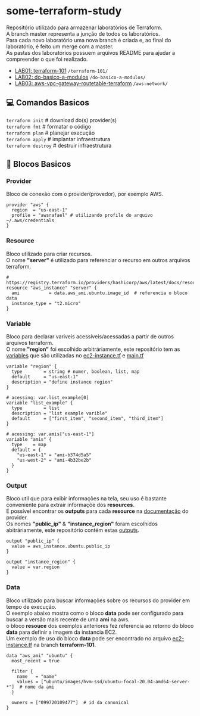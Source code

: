 # some-terraform-study

Repositório utilizado para armazenar laboratórios de Terraform. <br>
A branch master representa a junção de todos os laboratórios. <br>
Para cada novo laboratório uma nova branch é criada e, ao final do laboratório, é feito um merge com a master. <br>
As pastas dos laboratórios possuem arquivos README para ajudar a compreender o que foi realizado. <br>

- [LAB01: terraform-101](https://github.com/RafaelClaumann/some-terraform-study/tree/terraform-101) `/terraform-101/`
- [LAB02: do-basico-a-modulos](https://github.com/RafaelClaumann/some-terraform-study/tree/do-basico-a-modulos) `/do-basico-a-modulos/`
- [LAB03: aws-vpc-gateway-routetable-terraform](https://github.com/RafaelClaumann/some-terraform-study/tree/aws-vpc-gateway-routetable-terraform) `/aws-network/`


## 💻 Comandos Basicos

`terraform init`  # download do(s) provider(s) <br>
`terraform fmt`  # formatar o código <br>
`terraform plan`  # planejar execução <br>
`terraform apply`  # implantar infraestrutura <br>
`terraform destroy`  # destruir infraestrutura <br>


## :bricks: Blocos Basicos

### Provider
Bloco de conexão com o provider(provedor), por exemplo AWS.
``` hcl
provider "aws" {
  region  = "us-east-1"
  profile = "awsrafael" # utilizando profile do arquivo ~/.aws/credentials
}
```

### Resource
Bloco utilizado para criar recursos. <br>
O nome **"server"** é utilizado para referenciar o recurso em outros arquivos terraform.
``` hcl
# https://registry.terraform.io/providers/hashicorp/aws/latest/docs/resources/instance
resource "aws_instance" "server" {
  ami           = data.aws_ami.ubuntu.image_id  # referencia o bloco data
  instance_type = "t2.micro"
}
```

### Variable
Bloco para declarar variveis acessíveis/acessadas a partir de outros arquivos terraform. <br>
O nome **"region"** foi escolhido arbitráriamente, este repositório tem as [variables](https://github.com/RafaelClaumann/some-terraform-work/blob/main/terraform-101/variables.tf)
que são utilizadas no [ec2-instance.tf](https://github.com/RafaelClaumann/some-terraform-work/blob/main/terraform-101/ec2-instance.tf) e [main.tf](https://github.com/RafaelClaumann/some-terraform-work/blob/main/terraform-101/main.tf)
``` hcl
variable "region" {
  type        = string # numer, boolean, list, map
  default     = "us-east-1"
  description = "define instance region"
}

# acessing: var.list_example[0]
variable "list_example" {
  type        = list 
  description = "list example varible"
  default     = ["first_item", "second_item", "third_item"]
}

# acessing: var.amis["us-east-1"]
variable "amis" {
  type    = map
  default = {
    "us-east-1" = "ami-b374d5a5"
    "us-west-2" = "ami-4b32be2b"
  }
}
```
### Output
Bloco util que para exibir informações na tela, seu uso é bastante conveniente para extrair informaçõe dos **resources**.<br>
É possível encontrar os **outputs** para cada **resource** na [documentação](https://registry.terraform.io/providers/hashicorp/aws/latest/docs) do provider. <br>
Os nomes **"public_ip"** & **"instance_region"** foram escolhidos abitráriamente, este repositório contém estas [outputs](https://github.com/RafaelClaumann/some-terraform-work/blob/main/terraform-101/output.tf).
``` hcl
output "public_ip" {
  value = aws_instance.ubuntu.public_ip
}

output "instance_region" {
  value = var.region
}
```
### Data
Bloco utilizado para buscar informações sobre os recursos do provider em tempo de execução. <br>
O exemplo abaixo mostra como o bloco **data** pode ser configurado para buscar a versão mais recente de uma **ami** na aws. <br>
o bloco **resouce** dos exemplos anteriores fez referencia ao retorno do bloco **data** para definir a imagem da instancia EC2.<br>
Um exemplo de uso do bloco **data** pode ser encontrado no arquivo [ec2-instance.tf](https://github.com/RafaelClaumann/some-terraform-work/blob/main/terraform-101/ec2-instance.tf) na branch **terraform-101**.
``` hcl
data "aws_ami" "ubuntu" {
  most_recent = true

  filter {
    name   = "name"
    values = ["ubuntu/images/hvm-ssd/ubuntu-focal-20.04-amd64-server-*"]  # nome da ami
  }

  owners = ["099720109477"]  # id da canonical
}
```

